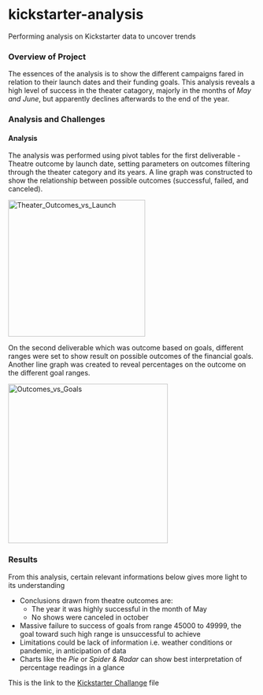 # kickstarter-analysis
Performing analysis on Kickstarter data to uncover trends

### Overview of Project
The essences of the analysis is to show the different campaigns fared in relation to their launch dates and their funding goals. This analysis reveals a high level of success in the theater catagory, majorly in the months of *May and June*, but apparently declines afterwards to the end of the year.

### Analysis and Challenges
#### Analysis
The analysis was performed using pivot tables for the first deliverable - Theatre outcome by launch date, setting parameters on outcomes filtering through the theater category and its years. A line graph was constructed to show the relationship between possible outcomes (successful, failed, and canceled). 

<img width="278" alt="Theater_Outcomes_vs_Launch" src="https://user-images.githubusercontent.com/78067427/126915558-d00e5005-6744-4aec-9260-b441a7eeb779.png">

On the second deliverable which was outcome based on goals, different ranges were set to show result on possible outcomes of the financial goals. Another line graph was created to reveal percentages on the outcome on the different goal ranges.

<img width="324" alt="Outcomes_vs_Goals" src="https://user-images.githubusercontent.com/78067427/126915993-cc1a1fd0-c3a6-4220-bfa1-735bef34498a.png">

### Results
From this analysis, certain relevant informations below gives more light to its understanding 
- Conclusions drawn from theatre outcomes are: 
  - The year it was highly successful in the month of May
  - No shows were canceled in october
- Massive failure to success of goals from range 45000 to 49999, the goal toward such high range is unsuccessful to achieve
- Limitations could be lack of information i.e. weather conditions or pandemic, in anticipation of data
- Charts like the *Pie* or *Spider & Radar* can show best interpretation of percentage readings in a glance

This is the link to the [Kickstarter Challange](https://github.com/Onejledonlala/kickstarter-analysis/blob/main/Kickstarter_Challenge.xlsx?raw=true) file
